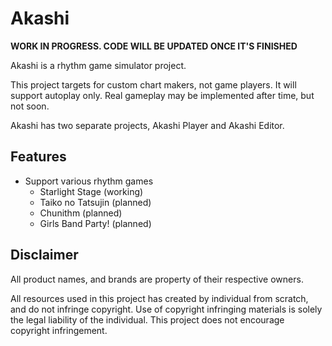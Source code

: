# Akashi

**WORK IN PROGRESS. CODE WILL BE UPDATED ONCE IT'S FINISHED**

Akashi is a rhythm game simulator project.

This project targets for custom chart makers, not game players. It will support autoplay only.
Real gameplay may be implemented after time, but not soon.

Akashi has two separate projects, Akashi Player and Akashi Editor.

## Features

* Support various rhythm games
  * Starlight Stage (working)
  * Taiko no Tatsujin (planned)
  * Chunithm (planned)
  * Girls Band Party! (planned)

## Disclaimer

All product names, and brands are property of their respective owners.

All resources used in this project has created by individual from scratch, and do not infringe copyright.
Use of copyright infringing materials is solely the legal liability of the individual.
This project does not encourage copyright infringement.
